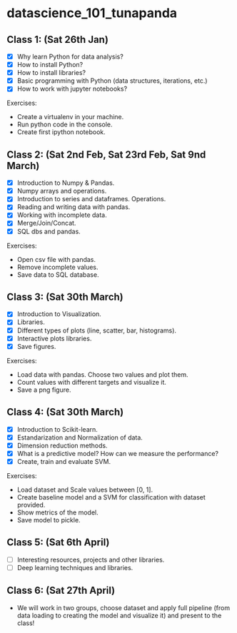 # datascience_101_tunapanda

## Class 1: (Sat 26th Jan)

- [x] Why learn Python for data analysis?     
- [x] How to install Python?
- [x] How to install libraries?
- [x] Basic programming with Python (data structures, iterations, etc.)
- [x] How to work with jupyter notebooks?
      
Exercises:
- Create a virtualenv in your machine.
- Run python code in the console.
- Create first ipython notebook.


## Class 2: (Sat 2nd Feb, Sat 23rd Feb, Sat 9nd March)
- [X] Introduction to Numpy & Pandas.
- [X] Numpy arrays and operations. 
- [X] Introduction to series and dataframes. Operations.
- [X] Reading and writing data with pandas.
- [X] Working with incomplete data.
- [X] Merge/Join/Concat.
- [X] SQL dbs and pandas.

Exercises:
- Open csv file with pandas.
- Remove incomplete values.
- Save data to SQL database.

## Class 3: (Sat 30th March)
- [X] Introduction to Visualization.
- [X] Libraries.
- [X] Different types of plots (line, scatter, bar, histograms).
- [X] Interactive plots libraries.
- [X] Save figures.

Exercises:
- Load data with pandas. Choose two values and plot them.
- Count values with different targets and visualize it.
- Save a png figure.

## Class 4: (Sat 30th March)
- [X] Introduction to Scikit-learn.
- [X] Estandarization and Normalization of data.
- [X] Dimension reduction methods.
- [X] What is a predictive model? How can we measure the performance?
- [X] Create, train and evaluate SVM.

 Exercises:
- Load dataset and Scale values between [0, 1].
- Create baseline model and a SVM for classification with dataset provided.
- Show metrics of the model.
- Save model to pickle.


## Class 5: (Sat 6th April)
- [ ] Interesting resources, projects and other libraries.
- [ ] Deep learning techniques and libraries.

## Class 6: (Sat 27th April)
- We will work in two groups, choose dataset and apply full pipeline (from data loading to creating the model and visualize it) and present to the class!
